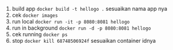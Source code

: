  1. build app `docker build -t hellogo .` sesuaikan nama app nya 
 2. cek `docker images`
 3. run local `docker run -it -p 8080:8081 hellogo` 
 4. run in background `docker run -d -p 8080:8081 hellogo `
 5. cek running `docker ps`
 6. stop `docker kill 68748506924f` sesuaikan container idnya
